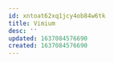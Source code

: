 ```yaml
---
id: xntoat62xq1jcy4ob84w6tk
title: Vimium
desc: ''
updated: 1637084576690
created: 1637084576690
---
```



